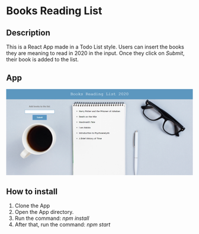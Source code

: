 # Books Reading List

## Description
This is a React App made in a Todo List style. Users can insert the books they are meaning to read in 2020 in the input. Once they click on *Submit*, their book is added to the list. 

## App
![Screenshot](https://github.com/danielejsantos/books-reading-list/blob/master/src/assets/screenshot.PNG)

## How to install

1. Clone the App
2. Open the App directory.
3. Run the command: _npm install_
4. After that, run the command: _npm start_
